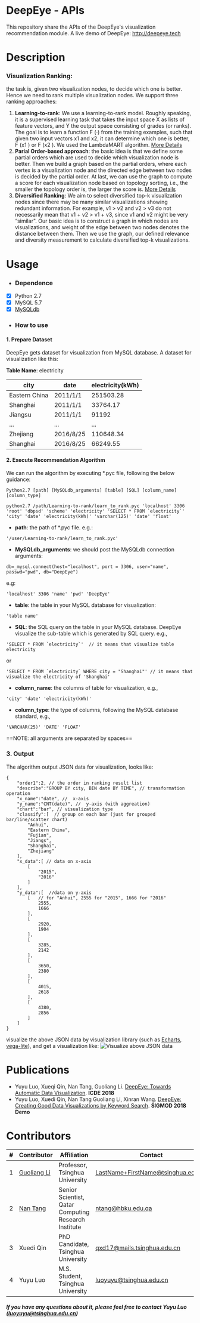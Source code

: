 DeepEye - APIs
===========================
This repository share the APIs of the DeepEye's visualization recommendation module. A live demo of DeepEye: http://deepeye.tech

Description
===========================
### Visualization Ranking: 
the task is, given two visualization nodes, to decide which one is better. Hence we need to rank multiple visualization nodes. We support three ranking approaches:
1. **Learning-to-rank**: We use a learning-to-rank model. Roughly speaking, it is a supervised learning task that takes the input space X as lists of feature vectors, and Y the output space consisting of grades (or ranks). The goal is to learn a function F (·) from the training examples, such that given two input vectors x1 and x2, it can determine which one is better, F (x1 ) or F (x2 ). We used the LambdaMART algorithm. [More Details](http://dbgroup.cs.tsinghua.edu.cn/ligl/papers/icde18-deepeye.pdf)
2. **Parial Order-based approach**: the basic idea is that we define some partial orders which are used to decide which visualization node is better. Then we build a graph based on the partial orders, where each vertex is a visualization node and the directed edge between two nodes is decided by the partial order. At last, we can use the graph to compute a score for each visualization node based on topology sorting, i.e., the smaller the topology order is, the larger the score is. [More Details](http://dbgroup.cs.tsinghua.edu.cn/ligl/papers/icde18-deepeye.pdf)
3. **Diversified Ranking**: We aim to select diversified top-k visualization nodes since there may be many similar visualizations showing redundant information. For example, v1 > v2 and v2 > v3 do not necessarily mean that v1 + v2 > v1 + v3, since v1 and v2 might be very “similar". Our basic idea is to construct a graph in which nodes are visualizations, and weight of the edge between two nodes denotes the distance between them. Then we use the graph, our defined relevance and diversity measurement to calculate diversified top-k visualizations.

Usage
===========================
- ### Dependence 
- [x] Python 2.7
- [x] MySQL 5.7
- [x] [MySQLdb](http://mysql-python.sourceforge.net/MySQLdb.html#installation)

- ### How to use
#### 1. Prepare Dataset 
DeepEye gets dataset for visualization from MySQL database. A dataset for visualization like this:

**Table Name**: electricity

city| date | electricity(kWh)
---|---| ---|
|Eastern China| 2011/1/1|   251503.28|
|Shanghai   |2011/1/1|  33764.17
|Jiangsu    |2011/1/1|  91192
|...|...|...
|Zhejiang|  2016/8/25|  110648.34
|Shanghai   |2016/8/25| 66249.55

#### 2. Execute Recommendation Algorithm
We can run the algorithm by executing *.pyc file, following the below guidance:
```
Python2.7 [path] [MySQLdb_arguments] [table] [SQL] [column_name] [column_type]
```
```
python2.7 /path/Learning-to-rank/learn_to_rank.pyc 'localhost' 3306 'root' 'dbpsd' 'scheme' 'electricity' 'SELECT * FROM `electricity`' 'city' 'date' 'electricity(kWh)' 'varchar(125)' 'date' 'float'
```
- **path**: the path of *.pyc file. e.g.: 
```
'/user/Learning-to-rank/learn_to_rank.pyc'
```

- **MySQLdb_arguments**: we should post the MySQLdb connection arguments:
```
db=_mysql.connect(host="localhost", port = 3306, user="name", passwd="pwd", db="DeepEye")
```
e.g:
```
'localhost' 3306 'name' 'pwd' 'DeepEye'
```
- **table**: the table in your MySQL database for visualization:

```
'table name'
```
- **SQL**: the SQL query on the table in your MySQL database. DeepEye visualize the sub-table which is generated by SQL query. e.g.,

```
'SELECT * FROM `electricity`'  // it means that visualize table electricity
```
or
```
'SELECT * FROM `electricity` WHERE city = "Shanghai"' // it means that visualize the electricity of 'Shanghai'
```
-  **column_name**: the columns of table for visualization, e.g.,
```
'city' 'date' 'electricity(kWh)'
```
- **column_type**: the type of columns, following the MySQL database standard, e.g.,
```
'VARCHAR(25)' 'DATE' 'FLOAT'
```

==NOTE: all arguments are separated by spaces==

### 3. Output

The algorithm output JSON data for visualization, looks like:


```
{
    "order1":2, // the order in ranking result list
    "describe":"GROUP BY city, BIN date BY TIME", // transformation operation
    "x_name":"date", //  x-axis
    "y_name":"CNT(date)", //  y-axis (with aggreation)
    "chart":"bar", // visualization type
    "classify":[  // group on each bar (just for grouped bar/line/scatter chart)
        "Anhui",
        "Eastern China",
        "Fujian",
        "Jiangs",
        "Shanghai",
        "Zhejiang"
    ],
    "x_data":[ // data on x-axis
        [
            "2015",
            "2016"
        ]
    ],
    "y_data":[  //data on y-axis
        [   // for "Anhui", 2555 for "2015", 1666 for "2016"
            2555,
            1666
        ],
        [
            2920,
            1904
        ],
        [
            3285,
            2142
        ],
        [
            3650,
            2380
        ],
        [
            4015,
            2618
        ],
        [
            4380,
            2856
        ]
    ]
}
```
visualize the above JSON data by visualization library (such as [Echarts](https://ecomfe.github.io/echarts-doc/public/en/index.html), [vega-lite](https://github.com/vega/vega-lite)), and get a visualization like:
![Visualize above JSON data](img.png)

Publications
===========================
- Yuyu Luo, Xueqi Qin, Nan Tang, Guoliang Li. [DeepEye: Towards Automatic Data Visualization](http://dbgroup.cs.tsinghua.edu.cn/ligl/papers/icde18-deepeye.pdf). **ICDE 2018**
- Yuyu Luo, Xuedi Qin, Nan Tang Guoliang Li, Xinran Wang. [DeepEye: Creating Good Data Visualizations by Keyword Search](http://dbgroup.cs.tsinghua.edu.cn/ligl/papers/sigmod18-deepeye.pdf). **SIGMOD 2018 Demo**

Contributors
===========================
|#|Contributor|Affiliation|Contact|
|---|----|-----|-----|
|1|[Guoliang Li](http://dbgroup.cs.tsinghua.edu.cn/ligl/)|Professor, Tsinghua University| LastName+FirstName@tsinghua.edu.cn
|2|[Nan Tang](http://da.qcri.org/ntang/index.html)|Senior Scientist, Qatar Computing Research Institute|ntang@hbku.edu.qa
|3|Xuedi Qin| PhD Candidate, Tsinghua University| qxd17@mails.tsinghua.edu.cn
|4|Yuyu Luo| M.S. Student, Tsinghua University| luoyuyu@tsinghua.edu.cn
##### If you have any questions about it, please feel free to contact Yuyu Luo (luoyuyu@tsinghua.edu.cn)
